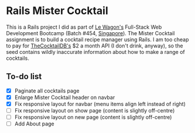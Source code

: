 # Rails Mister Cocktail

This is a Rails project I did as part of [Le Wagon's](https://www.lewagon.com/) Full-Stack Web Development Bootcamp (Batch #454, [Singapore](https://www.lewagon.com/singapore)). The Mister Cocktail assignment is to build a cocktail recipe manager using Rails. I am too cheap to pay for [TheCocktailDB's](https://www.thecocktaildb.com/) $2 a month API (I don't drink, anyway), so the seed contains wildly inaccurate information about how to make a range of cocktails.

## To-do list
- [x] Paginate all cocktails page
- [x] Enlarge Mister Cocktail header on navbar
- [x] Fix responsive layout for navbar (menu items align left instead of right)
- [ ] Fix responsive layout on show page (content is slightly off-centre)
- [ ] Fix responsive layout on new page (content is slightly off-centre)
- [ ] Add About page